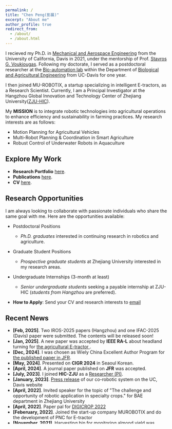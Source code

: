 ```yaml
---
permalink: /
title: "Chen Peng(彭晨)"
excerpt: "About me"
author_profile: true
redirect_from: 
  - /about/
  - /about.html
---
```


I recieved my Ph.D. in [Mechanical and Aerospace Engineering](https://mae.ucdavis.edu/) from the University of California, Davis in 2021, under the mentorship of Prof. [Stavros G. Voukiougas](https://faculty.engineering.ucdavis.edu/vougioukas/). Following my doctorate, I served as a postdoctoral researcher at the [Bio-automation lab](https://faculty.engineering.ucdavis.edu/vougioukas/research/lab-members/) within the Department of [Biological and Agricultural Engineering](https://bae.ucdavis.edu/) from UC-Davis for one year. 

I then joined MU-ROBOTIX, a startup specializing in intelligent E-tractors, as a Research Scientist. Currently, I am a Principal Investigator at the Hangzhou Global Innovation and Technology Center of Zhejiang University([ZJU-HIC](https://hic.zju.edu.cn/2023/0904/c72951a2797324/page.htm)). 

My **MISSION** is to  integrate robotic technologies into agricultural operations to enhance efficiency and sustainability in farming practices. My research interests are as follows: 
- Motion Planning for Agricultural Vehicles
- Multi-Robot Planning & Coordination in Smart Agriculture
- Robust Control of Underwater Robots in Aquaculture

## Explore My Work

* **Research Portfolio** [here](https://caseypen.github.io/portfolio/).
* **Publications** [here](https://caseypen.github.io/publications/).
* **CV** [here](https://caseypen.github.io/cv/).

## Research Opportunities
I am always looking to collaborate with passionate individuals who share the same goal with me. Here are the opportunities available:
* Postdoctoral Positions 
  - *Ph.D. graduates* interested in continuing research in robotics and agriculture.
  <!-- - **How to Apply**: Send your CV to [email](mailto:chen.peng@zju.edu.cn) -->
* Graduate Student Positions 
  - *Prospective graduate students* at Zhejiang University interested in my research areas.
  <!-- - **How to Apply**: Send your CV to [email](mailto:chen.peng@zju.edu.cn) -->
* Undergraduate Internships (3-month at least)
  - *Senior undergraduate students* seeking a payable internship at ZJU-HIC (*students from Hangzhou* are preferred).

* **How to Apply**: Send your CV and research interests to [email](mailto:chen.peng@zju.edu.cn)


## <i class="fa fa-fw fa-rss "></i> Recent News ##
<ul style="width: auto; height: 300px; overflow: auto">
  
  <li> <b>[Feb, 2025]</b>. Two IROS-2025 papers (Hangzhou) and one IFAC-2025 (Davis) paper were submitted. The contents will be released soon!  </li>

  <li> <b>[Jan, 2025]</b>. A new paper was accepted by <b>IEEE RA-L</b> about headland turning for <a href="https://caseypen.github.io/portfolio/portfolio-G-pathplanning-aav/"> the agricultural E-tractor </a>. </li>

  <li> <b>[Dec, 2024]</b>. I was chosen as Wiely China Excellent Author Program for <a href="https://caseypen.github.io/publication/2024-JFR-paper"> the published paper in JFR</a>. </li>

  <li> <b>[May, 2024]</b>. Presented on <b>CIGR 2024</b> in Seaoul Korean. </li>
  
  <li> <b>[April, 2024]</b>. A journal paper published on <b>JFR</b> was accepted. </li>

  <li> <b>[July, 2023]</b>. I joined <b>HIC-ZJU</b> as a  <a href="https://hic.zju.edu.cn/2023/0904/c72951a2797324/page.htm">Researcher (PI)</a>. </li>

  <li> <b>[January, 2023]</b>. <a href="https://engineering.ucdavis.edu/news/strawberry-harvesters-get-some-help-new-robot-coworkers">Press release</a> of our co-robotic system on the UC, Davis website </li>

  <li> <b>[April, 2022]</b>. Invited speaker for the topic of "The challenge and opportunity of robotic application in specialty crops." for BAE department in Zhejiang University  </li>

  <li> <b>[April, 2022]</b>. Paper pal for <a href="https://digicrop.de/program-for-the-live-event/">DIGICROP 2022</a> </li>

  <li> <b>[Feberuary, 2022]</b>. Joined the start-up company MUROBOTIX and do the development of PNC for E-tractor </li>

  <li> <b>[November, 2021]</b>. Harvesting bin for monitoring almond yield was reported by <a href="https://www.wcngg.com/2021/11/04/new-off-ground-harvest-research-incorporates-precision-yield-monitoring-for-improved-orchard-management/">West Coast Nut</a>.  </li>

  <li> <b>[November, 2021]</b>. Presented in the AIFS/PhenoRob Early Career Researchers Symposium.  </li>

  <li> <b>[September, 2021]</b>. Presented in the BAE seminar of UC, Davis for the topic "Co-Robotic Systems for Specialty Crop Harvesting Operations".  </li>

  <li> <b>[July, 2021]</b>. Two provisional patents are submitted for crop-transport co-robots during manual harvesting. </li>

  <li> <b>[July, 2021]</b>. Made presentations on AIM of ASABE 2021  </li>

  <li> <b>[Apr, 2021]</b>. Two abstracts were accpeted by ASABE 2021 and I will present our work of mobile robots navigation on June. </li>

  <li> <b>[Apr, 2021]</b>. I started my Post-Doc research in Bio-automation lab from UC-Davis.</li>

  <li> <b>[Mar, 2021]</b>. I obtained my PhD degree of Mechanical and Aerospace Engineering at UC-Davis!!.</li>  

  <li> <b>[Nov, 2020]</b>. We finished a successful system experiment in the strawberry field of Lompoc, CA.</li>  

</ul>

<script type='text/javascript' id='clustrmaps' src='//cdn.clustrmaps.com/map_v2.js?cl=ffffff&w=a&t=tt&d=G2ynBHz3QRxEPD-jOq1Rw5aGQBcFgOJaIdxS6xhyUhk'></script>